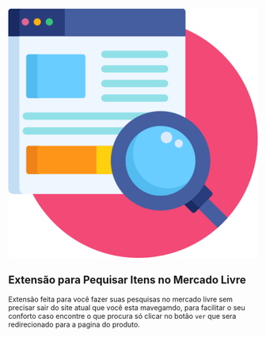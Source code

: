 ![Alt text](/icon.png?raw=true "Icone")

## Extensão para Pequisar Itens no Mercado Livre

Extensão feita para você fazer suas pesquisas no mercado livre sem precisar sair do site atual que você esta mavegamdo, para facilitar o seu conforto caso encontre o que procura só clicar no botão ``` ver ``` que sera redirecionado para a pagina do produto.
